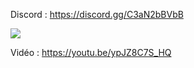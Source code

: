 Discord : https://discord.gg/C3aN2bBVbB

<img src="https://i.imgur.com/kU4CAIW.png">

Vidéo : https://youtu.be/ypJZ8C7S_HQ
